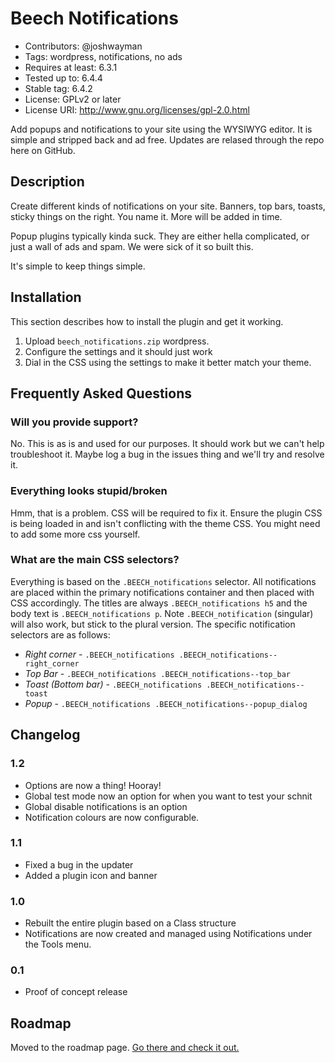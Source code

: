 # Beech Notifications

- Contributors: @joshwayman
- Tags: wordpress, notifications, no ads
- Requires at least: 6.3.1
- Tested up to: 6.4.4
- Stable tag: 6.4.2
- License: GPLv2 or later
- License URI: http://www.gnu.org/licenses/gpl-2.0.html

Add popups and notifications to your site using the WYSIWYG editor. It is simple and stripped back and ad free. Updates are relased through the repo here on GitHub.

## Description 

Create different kinds of notifications on your site. Banners, top bars, toasts, sticky things on the right. You name it. More will be added in time.

Popup plugins typically kinda suck. They are either hella complicated, or just a wall of ads and spam. We were sick of it so built this.

It's simple to keep things simple. 

## Installation

This section describes how to install the plugin and get it working.

1. Upload `beech_notifications.zip` wordpress.
2. Configure the settings and it should just work
3. Dial in the CSS using the settings to make it better match your theme.

## Frequently Asked Questions

### Will you provide support?

No. This is as is and used for our purposes. It should work but we can't help troubleshoot it. Maybe log a bug in the issues thing and we'll try and resolve it.


### Everything looks stupid/broken

Hmm, that is a problem. CSS will be required to fix it. Ensure the plugin CSS is being loaded in and isn't conflicting with the theme CSS. You might need to add some more css yourself.

### What are the main CSS selectors?

Everything is based on the `.BEECH_notifications` selector. All notifications are placed within the primary notifications container and then placed with CSS accordingly. The titles are always `.BEECH_notifications h5` and the body text is `.BEECH_notifications p`. Note `.BEECH_notification` (singular) will also work, but stick to the plural version. The specific notification selectors are as follows:

- *Right corner* - `.BEECH_notifications .BEECH_notifications--right_corner`
- *Top Bar* - `.BEECH_notifications .BEECH_notifications--top_bar`
- *Toast (Bottom bar)* - `.BEECH_notifications .BEECH_notifications--toast`
- *Popup* - `.BEECH_notifications .BEECH_notifications--popup_dialog`


## Changelog 

### 1.2
* Options are now a thing! Hooray!
* Global test mode now an option for when you want to test your schnit
* Global disable notifications is an option
* Notification colours are now configurable.

### 1.1 
* Fixed a bug in the updater
* Added a plugin icon and banner

### 1.0
* Rebuilt the entire plugin based on a Class structure
* Notifications are now created and managed using Notifications under the Tools menu.

### 0.1
* Proof of concept release

## Roadmap

Moved to the roadmap page. [Go there and check it out.](https://github.com/BeechAgency/beech_notifications/blob/main/docs/ROADMAP.md)